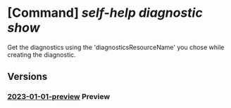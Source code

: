 # [Command] _self-help diagnostic show_

Get the diagnostics using the 'diagnosticsResourceName' you chose while creating the diagnostic.

## Versions

### [2023-01-01-preview](/Resources/mgmt-plane/L3tzY29wZX0vcHJvdmlkZXJzL21pY3Jvc29mdC5oZWxwL2RpYWdub3N0aWNzL3t9/2023-01-01-preview.xml) **Preview**

<!-- mgmt-plane /{scope}/providers/microsoft.help/diagnostics/{} 2023-01-01-preview -->
